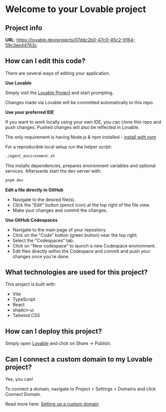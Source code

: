 # Welcome to your Lovable project

## Project info

**URL**: https://lovable.dev/projects/07ddc2b0-47c0-45c2-9164-59c3ee44763c

## How can I edit this code?

There are several ways of editing your application.

**Use Lovable**

Simply visit the [Lovable Project](https://lovable.dev/projects/07ddc2b0-47c0-45c2-9164-59c3ee44763c) and start prompting.

Changes made via Lovable will be committed automatically to this repo.

**Use your preferred IDE**

If you want to work locally using your own IDE, you can clone this repo and push changes. Pushed changes will also be reflected in Lovable.

The only requirement is having Node.js & npm installed - [install with nvm](https://github.com/nvm-sh/nvm#installing-and-updating)

For a reproducible local setup run the helper script:

```sh
./agent_environment.sh
```

This installs dependencies, prepares environment variables and optional services.
Afterwards start the dev server with:

```sh
pnpm dev
```

**Edit a file directly in GitHub**

- Navigate to the desired file(s).
- Click the "Edit" button (pencil icon) at the top right of the file view.
- Make your changes and commit the changes.

**Use GitHub Codespaces**

- Navigate to the main page of your repository.
- Click on the "Code" button (green button) near the top right.
- Select the "Codespaces" tab.
- Click on "New codespace" to launch a new Codespace environment.
- Edit files directly within the Codespace and commit and push your changes once you're done.

## What technologies are used for this project?

This project is built with:

- Vite
- TypeScript
- React
- shadcn-ui
- Tailwind CSS

## How can I deploy this project?

Simply open [Lovable](https://lovable.dev/projects/07ddc2b0-47c0-45c2-9164-59c3ee44763c) and click on Share -> Publish.

## Can I connect a custom domain to my Lovable project?

Yes, you can!

To connect a domain, navigate to Project > Settings > Domains and click Connect Domain.

Read more here: [Setting up a custom domain](https://docs.lovable.dev/tips-tricks/custom-domain#step-by-step-guide)
